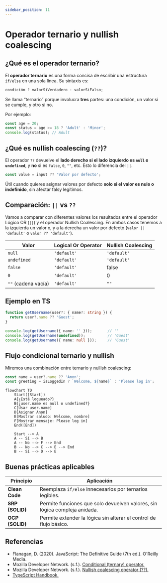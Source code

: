 ```yaml
---
sidebar_position: 11
---
```


# Operador ternario y nullish coalescing

## ¿Qué es el operador ternario?

El **operador ternario** es una forma concisa de escribir una estructura `if/else` en una sola línea. Su sintaxis es:

```ts
condición ? valorSiVerdadero : valorSiFalso;
```

Se llama “ternario” porque involucra **tres** partes: una condición, un valor si se cumple, y otro si no.

Por ejemplo:

```ts showLineNumbers
const age = 20;
const status = age >= 18 ? 'Adult' : 'Minor';
console.log(status); // Adult
```

## ¿Qué es nullish coalescing (`??`)?

El operador `??` devuelve el **lado derecho si el lado izquierdo es `null` o `undefined`**, y **no** si es `false`, `0`, `""`, etc. Esto lo diferencia del `||`.

```ts
const value = input ?? 'Valor por defecto';
```

Útil cuando quieres asignar valores por defecto **solo si el valor es nulo o indefinido**, sin afectar falsy legítimos.

## Comparación: `||` vs `??`

Vamos a comparar con diferentes valores los resultados entre el operador Lógico OR (`||`) y el operador Nullish Coalescing. En ambos casos tenemos a la izquierda un valor x, y a la derecha un valor por defecto (`valor || 'default'` o `valor ?? 'default'`).

|Valor| Logical Or Operator | Nullish Coalescing |
|--|--|--|
|`null`|`'default'`|`'default'`|
|`undefined`|`'default'`|`'default'`|
|`false`|`'default'`|false|
|`0`|`'default'`|0|
|`""` (cadena vacía)|`'default'`|`""`|

## Ejemplo en TS

```ts showLineNumbers
function getUsername(user?: { name?: string }) {
  return user?.name ?? 'Guest';
}

console.log(getUsername({ name: '' }));       // ''
console.log(getUsername(undefined));          // 'Guest'
console.log(getUsername({ name: null }));     // 'Guest'
```

## Flujo condicional ternario y nullish

Miremos una combinación entre ternario y nullish coalescing:

```ts
const name = user?.name ?? 'Anon';
const greeting = isLoggedIn ? `Welcome, ${name}` : 'Please log in';
```

```mermaid
flowchart TD
    Start([Start])
    A{¿Está logueado?}
    B{¿user.name es null o undefined?}
    C[Usar user.name]
    D[Asignar Anon]
    E[Mostrar saludo: Welcome, nombre]
    F[Mostrar mensaje: Please log in]
    End([End])

    Start --> A
    A -- Sí --> B
    A -- No --> F --> End
    B -- No --> C --> E --> End
    B -- Sí --> D --> E
```

## Buenas prácticas aplicables

|Principio|Aplicación|
|--|--|
|**Clean Code**|Reemplaza `if/else` innecesarios por ternarios legibles.|
|**SRP (SOLID)**|Permite funciones que solo devuelven valores, sin lógica compleja anidada.|
|**OCP (SOLID)**|Permite extender la lógica sin alterar el control de flujo básico.|

## Referencias

- Flanagan, D. (2020). JavaScript: The Definitive Guide (7th ed.). O'Reilly Media.
- Mozilla Developer Network. (s.f.). [Conditional (ternary) operator.](https://developer.mozilla.org/en-US/docs/Web/JavaScript/Reference/Operators/Conditional_Operator)
- Mozilla Developer Network. (s.f.). [Nullish coalescing operator (??).](https://developer.mozilla.org/en-US/docs/Web/JavaScript/Reference/Operators/Nullish_coalescing_operator)
- [TypeScript Handbook.](https://www.typescriptlang.org/docs/)
